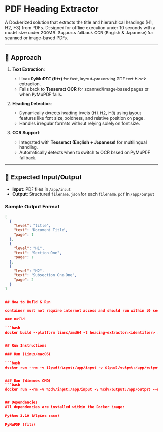 # PDF Heading Extractor

A Dockerized solution that extracts the title and hierarchical headings (H1, H2, H3) from PDFs. Designed for offline execution under 10 seconds with a model size under 200MB. Supports fallback OCR (English & Japanese) for scanned or image-based PDFs.

---

## 🔧 Approach

1. **Text Extraction**:
   - Uses **PyMuPDF (fitz)** for fast, layout-preserving PDF text block extraction.
   - Falls back to **Tesseract OCR** for scanned/image-based pages or when PyMuPDF fails.

2. **Heading Detection**:
   - Dynamically detects heading levels (H1, H2, H3) using layout features like font size, boldness, and relative position on page.
   - Handles irregular formats without relying solely on font size.

3. **OCR Support**:
   - Integrated with **Tesseract (English + Japanese)** for multilingual handling.
   - Automatically detects when to switch to OCR based on PyMuPDF fallback.

---

## 📁 Expected Input/Output

- **Input**: PDF files in `/app/input`
- **Output**: Structured `filename.json` for each `filename.pdf` in `/app/output`

### Sample Output Format

```json
[
  {
    "level": "title",
    "text": "Document Title",
    "page": 1
  },
  {
    "level": "H1",
    "text": "Section One",
    "page": 1
  },
  {
    "level": "H2",
    "text": "Subsection One-One",
    "page": 2
  }
]


## How to Build & Run

container must not require internet access and should run within 10 seconds for a 50-page PDF.

### Build

```bash
docker build --platform linux/amd64 -t heading-extractor:<identifier> .


## Run Instructions

### Run (Linux/macOS)

```bash
docker run --rm -v $(pwd)/input:/app/input -v $(pwd)/output:/app/output --network none heading-extractor:<identifier>


### Run (Windows CMD)
```bash
docker run --rm -v %cd%/input:/app/input -v %cd%/output:/app/output --network none heading-extractor:<identifier>


## Dependencies
All dependencies are installed within the Docker image:

Python 3.10 (Alpine base)

PyMuPDF (fitz)